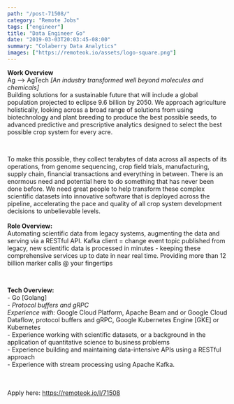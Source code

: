 ```yaml
---
path: "/post-71508/"
category: "Remote Jobs"
tags: ["engineer"]
title: "Data Engineer Go"
date: "2019-03-03T20:03:45-08:00"
summary: "Colaberry Data Analytics"
images: ["https://remoteok.io/assets/logo-square.png"]
---
```


<p><strong>Work Overview&nbsp;<br></strong>Ag --&gt; AgTech<em> [An industry transformed well beyond molecules and chemicals]&nbsp;</em><br>Building solutions for a sustainable future that will include a global population projected to eclipse 9.6 billion by 2050. We approach agriculture holistically, looking across a broad range of solutions from using biotechnology and plant breeding to produce the best possible seeds, to advanced predictive and prescriptive analytics designed to select the best possible crop system for every acre.&nbsp;</p><br /><p>To make this possible, they&nbsp;collect terabytes of data across all aspects of its operations, from genome sequencing, crop field trials, manufacturing, supply chain, financial transactions and everything in between. There is an enormous need and potential here to do something that has never been done before. We need great people to help transform these complex scientific datasets into innovative software that is deployed across the pipeline, accelerating the pace and quality of all crop system development decisions to unbelievable levels.&nbsp;<br><br><strong>Role Overview:<br></strong>Automating scientific data from legacy systems, augmenting the data and serving via a RESTful API. Kafka client = change event topic published from legacy, new&nbsp;scientific data is processed in minutes - keeping these comprehensive services up to date in near real time. Providing more than 12 billion marker calls @ your fingertips</p><br /><p><strong>Tech Overview:&nbsp;</strong><br>- Go [Golang]<br>- <em>Protocol buffers and gRPC&nbsp;</em><br> <em>Experience with:</em>&nbsp;Google Cloud Platform, Apache Beam and or Google Cloud Dataflow, protocol buffers and gRPC, Google Kubernetes Engine [GKE] or Kubernetes&nbsp;<br> -&nbsp;Experience working with scientific datasets, or a background in the application of quantitative science to business problems&nbsp;&nbsp; &nbsp;&nbsp;<br> - Experience building and maintaining data-intensive APIs using a RESTful approach&nbsp;<br> -&nbsp;Experience with stream processing using Apache Kafka.&nbsp;</p>

<br/>
<br/>
Apply here: <A HREF="https://remoteok.io/l/71508">https://remoteok.io/l/71508</A>
